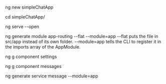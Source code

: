 ng new simpleChatApp

cd simpleChatApp/

ng serve --open

ng generate module app-routing --flat --module=app
--flat puts the file in src/app instead of its own folder.
--module=app tells the CLI to register it in the imports array of the AppModule.

ng g component settings

ng g component messages

ng generate service message --module=app